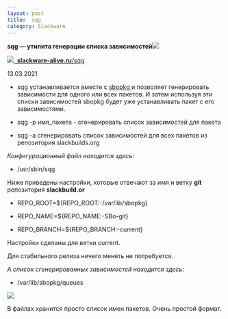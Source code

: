 ```yaml
---
layout: post
title:  sqg
category: Slackware
---
```


**sqg — утилита генерации списка зависимостей![](/image/sqg/Aspose.Words.c6b9fcd4-53db-4b7e-90c3-ab35bfa0556f.001.png)**


![](/image/sqg/Aspose.Words.c6b9fcd4-53db-4b7e-90c3-ab35bfa0556f.002.png)[` `**slackware-alive.ru**/sqg](https://slackware-alive.ru/sqg/)

13.03.2021

- sqg устанавливается вместе с [sbopkg ](https://slackware-alive.ru/sbopkg/)и позволяет 
генерировать зависимости для одного или всех пакетов. И затем используя эти списки зависимостей sbopkg будет уже устанавливать пакет с его зависимостями.

- sqg -p имя\_пакета - сгенерировать список зависимостей для пакета 

- sqg -a сгенерировать список зависимостей для всех пакетов из репозитория slackbuilds.org

*Конфигурационный файл находится здесь*:

- /usr/sbin/sqg

Ниже приведены настройки, которые отвечают за имя и ветку **git** репозитория **slackbuild.or**

- REPO\_ROOT=${REPO\_ROOT:-/var/lib/sbopkg} 

- REPO\_NAME=${REPO\_NAME:-SBo-git} 

- REPO\_BRANCH=${REPO\_BRANCH:-current}

Настройки сделаны для ветки current.

Для стабильного релиза ничего менять не потребуется.

*А список сгенерированных зависимостей находится здесь*:

- /var/lib/sbopkg/queues

![](/image/sqg/Aspose.Words.c6b9fcd4-53db-4b7e-90c3-ab35bfa0556f.003.png)

В файлах хранится просто список имен пакетов. Очень простой формат.


